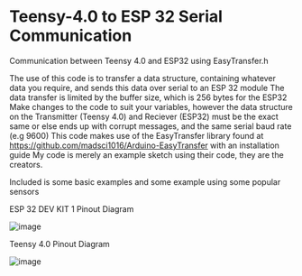 # Teensy-4.0 to ESP 32 Serial Communication
 Communication between Teensy 4.0 and ESP32 using EasyTransfer.h

The use of this code is to transfer a data structure, containing whatever data you require, and sends this data over serial to an ESP 32 module
The data transfer is limited by the buffer size, which is 256 bytes for the ESP32 
Make changes to the code to suit your variables, however the data structure on the Transmitter (Teensy 4.0) and Reciever (ESP32) must be the exact same or else ends up with corrupt messages, and the same serial baud rate (e.g 9600)
This code makes use of the EasyTransfer library found at <https://github.com/madsci1016/Arduino-EasyTransfer> with an installation guide
My code is merely an example sketch using their code, they are the creators.

Included is some basic examples and some example using some popular sensors

ESP 32 DEV KIT 1 Pinout Diagram 

![image](https://user-images.githubusercontent.com/73143248/215633329-e2ac5d06-456c-49dc-b25c-3e21d96c74ad.png)

Teensy 4.0 Pinout Diagram

![image](https://user-images.githubusercontent.com/73143248/215633431-0ab12ae5-55e5-4507-908d-c04db1cf5576.png)
